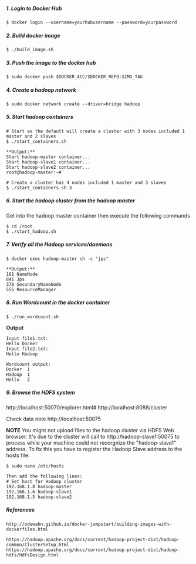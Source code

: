 ##### 1. Login to Docker Hub
```
$ docker login --username=yourhubusername --password=yourpassword
```

##### 2. Build docker image
```
$ ./build_image.sh
```

##### 3. Push the image to the docker hub
```
$ sudo docker push $DOCKER_ACC/$DOCKER_REPO:$IMG_TAG
```

##### 4. Create a hadoop network
```
$ sudo docker network create --driver=bridge hadoop
```

##### 5. Start hadoop containers
```
# Start as the default will create a cluster with 3 nodes included 1 master and 2 slaves
$ ./start_containers.sh

**Output:**
Start hadoop-master container...
Start hadoop-slave1 container...
Start hadoop-slave2 container...
root@hadoop-master:~#

# Create a cluster has 4 nodes included 1 master and 3 slaves
$ ./start_containers.sh 3
```

##### 6. Start the hadoop cluster from the hadoop master
Get into the hadoop master container then execute the following commands
```
$ cd /root
$ ./start_hadoop.sh
```

##### 7. Verify all the Hadoop services/daemons
```
$ docker exec hadoop-master sh -c "jps"

**Output:**
161 NameNode
841 Jps
378 SecondaryNameNode
555 ResourceManager
```

##### 8. Run Wordcount in the docker container
```
$ ./run_wordcount.sh
```

**Output**
```
Input file1.txt:
Hello Docker
Input file2.txt:
Hello Hadoop

Wordcount output:
Docker  1
Hadoop  1
Hello   2
```

##### 9. Browse the HDFS system
http://localhost:50070/explorer.html#
http://localhost:8088/cluster

Check data note
http://localhost:50075

**NOTE**
You might not upload files to the hadoop cluster via HDFS Web browser. It's due to the cluster will call to http://hadoop-slave1:50075 to process while your machine could not recorgnize the "hadoop-slave1" address. To fix this you have to register the Hadoop Slave address to the hosts file:
```
$ sudo nano /etc/hosts

Then add the following lines:
# Set host for Hadoop cluster
192.168.1.8 hadoop-master
192.168.1.6 hadoop-slave1
192.168.1.5 hadoop-slave2
```

##### References
```
http://odewahn.github.io/docker-jumpstart/building-images-with-dockerfiles.html

https://hadoop.apache.org/docs/current/hadoop-project-dist/hadoop-common/ClusterSetup.html
https://hadoop.apache.org/docs/current/hadoop-project-dist/hadoop-hdfs/HdfsDesign.html
```